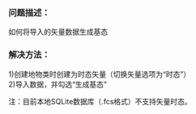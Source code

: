 ### 问题描述： ###

如何将导入的矢量数据生成基态


### 解决方法： ###  
1)创建地物类时创建为时态矢量（切换矢量选项为“时态”）  
2)导入数据，并勾选“生成基态”  

注：目前本地SQLite数据库（.fcs格式）不支持矢量时态。
